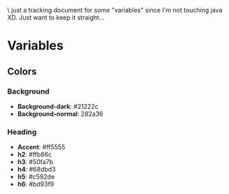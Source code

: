 \\ just a tracking document for some "variables" since I'm not touching java XD. Just want to keep it straight...

# Variables

## Colors
### Background
- **Background-dark**: #21222c
- **Background-normal**: 282a36

### Heading
- **Accent**: #ff5555
- **h2**: #ffb86c
- **h3**: #50fa7b
- **h4**: #68dbd3
- **h5**: #c592de
- **h6**: #bd93f9